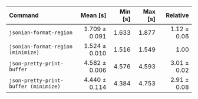 | Command | Mean [s] | Min [s] | Max [s] | Relative |
|:---|---:|---:|---:|---:|
| `jsonian-format-region` | 1.709 ± 0.091 | 1.633 | 1.877 | 1.12 ± 0.06 |
| `jsonian-format-region (minimize)` | 1.524 ± 0.010 | 1.516 | 1.549 | 1.00 |
| `json-pretty-print-buffer` | 4.582 ± 0.006 | 4.576 | 4.593 | 3.01 ± 0.02 |
| `json-pretty-print-buffer (minimize)` | 4.440 ± 0.114 | 4.384 | 4.753 | 2.91 ± 0.08 |
